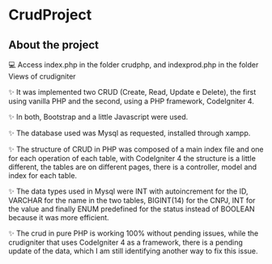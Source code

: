 # CrudProject
<h2>About the project</h2>
<p> 💻 Access index.php in the folder crudphp, and indexprod.php in the folder Views of crudigniter</h3>
<p> ✨ It was implemented two CRUD (Create, Read, Update e Delete), the first using vanilla PHP and the second, using a PHP framework, CodeIgniter 4. </p>
<p> ✨ In both, Bootstrap and a little Javascript were used. </p>
<p> ✨ The database used was Mysql as requested, installed through xampp. </p>
<p> ✨ The structure of CRUD in PHP was composed of a main index file and one for each operation of each table, with CodeIgniter 4 the structure is a little different, the tables are on different pages, there is a controller, model and index for each table.</p>
<p> ✨ The data types used in Mysql were INT with autoincrement for the ID, VARCHAR for the name in the two tables, BIGINT(14) for the CNPJ, INT for the value and finally ENUM predefined for the status instead of BOOLEAN because it was more efficient.</p>
<p> ✨ The crud in pure PHP is working 100% without pending issues, while the crudigniter that uses CodeIgniter 4 as a framework, there is a pending update of the data, which I am still identifying another way to fix this issue.</p>
